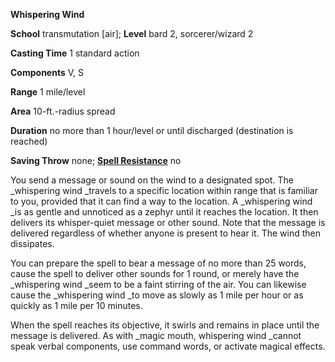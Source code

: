  **Whispering Wind**

**School** transmutation [air]; **Level** bard 2, sorcerer/wizard 2

**Casting Time** 1 standard action

**Components** V, S

**Range** 1 mile/level

**Area** 10-ft.-radius spread

**Duration** no more than 1 hour/level or until discharged (destination is reached)

**Saving Throw** none; **[Spell Resistance](../glossary.md#_spell-resistance)** no

You send a message or sound on the wind to a designated spot. The _whispering wind _travels to a specific location within range that is familiar to you, provided that it can find a way to the location. A _whispering wind _is as gentle and unnoticed as a zephyr until it reaches the location. It then delivers its whisper-quiet message or other sound. Note that the message is delivered regardless of whether anyone is present to hear it. The wind then dissipates.

You can prepare the spell to bear a message of no more than 25 words, cause the spell to deliver other sounds for 1 round, or merely have the _whispering wind _seem to be a faint stirring of the air. You can likewise cause the _whispering wind _to move as slowly as 1 mile per hour or as quickly as 1 mile per 10 minutes.

When the spell reaches its objective, it swirls and remains in place until the message is delivered. As with _magic mouth, whispering wind _cannot speak verbal components, use command words, or activate magical effects.

